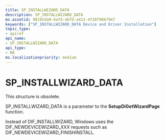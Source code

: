 ```yaml
---
title: SP_INSTALLWIZARD_DATA
description: SP_INSTALLWIZARD_DATA
ms.assetid: 98192da9-4afd-4bfd-a412-4f38f96b7947
keywords: ["SP_INSTALLWIZARD_DATA Device and Driver Installation"]
topic_type:
- apiref
api_name:
- SP_INSTALLWIZARD_DATA
api_type:
- NA
ms.localizationpriority: medium
---
```


# SP_INSTALLWIZARD_DATA


This structure is obsolete.

SP_INSTALLWIZARD_DATA is a parameter to the **SetupDiGetWizardPage** function.

Instead of DIF_INSTALLWIZARD, Windows uses the DIF_NEWDEVICEWIZARD_*XXX* requests such as DIF_NEWDEVICEWIZARD_FINISHINSTALL.

 

 





